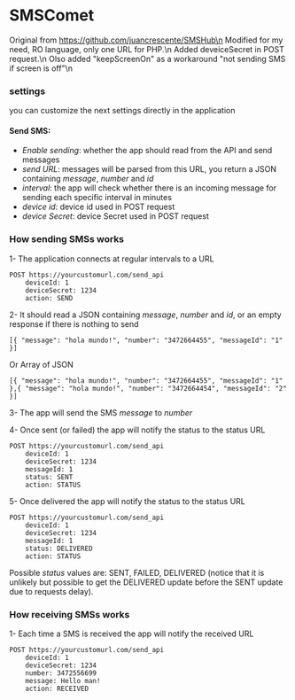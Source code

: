 # SMSComet

Original from https://github.com/juancrescente/SMSHub\n
Modified for my need, RO language, only one URL for PHP.\n
Added deveiceSecret in POST request.\n
Olso added "keepScreenOn" as a workaround "not sending SMS if screen is off"\n

### settings

you can customize the next settings directly in the application

#### Send SMS:
+ *Enable sending*: whether the app should read from the API and send messages
+ *send URL*: messages will be parsed from this URL, you return a JSON containing *message*, *number* and *id*
+ *interval*: the app will check whether there is an incoming message for sending each specific interval in minutes
+ *device id*: device id used in POST request
+ *device Secret*: device Secret used in POST request



### How sending SMSs works

1- The application connects at regular intervals to a URL

```
POST https://yourcustomurl.com/send_api
    deviceId: 1
    deviceSecret: 1234
    action: SEND
```

2- It should read a JSON containing *message*, *number* and *id*, or an empty response if there is nothing to send
```
[{ "message": "hola mundo!", "number": "3472664455", "messageId": "1" }]
```
Or Array of JSON
```
[{ "message": "hola mundo!", "number": "3472664455", "messageId": "1" },{ "message": "hola mundo!", "number": "3472664454", "messageId": "2" }]
```


3- The app will send the SMS *message* to *number*

4- Once sent (or failed) the app will notify the status to the status URL
```
POST https://yourcustomurl.com/send_api
    deviceId: 1
    deviceSecret: 1234
    messageId: 1
    status: SENT
    action: STATUS
```

5- Once delivered the app will notify the status to the status URL

```
POST https://yourcustomurl.com/send_api
    deviceId: 1
    deviceSecret: 1234
    messageId: 1
    status: DELIVERED
    action: STATUS
```

Possible _status_ values are: SENT, FAILED, DELIVERED (notice that it is unlikely but possible to get the DELIVERED update before the SENT update due to requests delay).


### How receiving SMSs works

1- Each time a SMS is received the app will notify the received URL
```
POST https://yourcustomurl.com/send_api
    deviceId: 1
    deviceSecret: 1234
    number: 3472556699
    message: Hello man!
    action: RECEIVED
```
